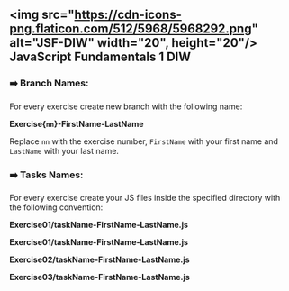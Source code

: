 ## <img src="https://cdn-icons-png.flaticon.com/512/5968/5968292.png" alt="JSF-DIW" width="20", height="20"/> JavaScript Fundamentals 1 DIW 


### :arrow_right: Branch Names:

For every exercise create new branch with the following name:

**Exercise{`nn`}-FirstName-LastName**

Replace `nn` with the exercise number, `FirstName` with your first name and `LastName` with your last name.


### :arrow_right: Tasks Names:

For every exercise create your JS files inside the specified directory with the following convention:

**Exercise01/taskName-FirstName-LastName.js**

**Exercise01/taskName-FirstName-LastName.js**

**Exercise02/taskName-FirstName-LastName.js**

**Exercise03/taskName-FirstName-LastName.js**

